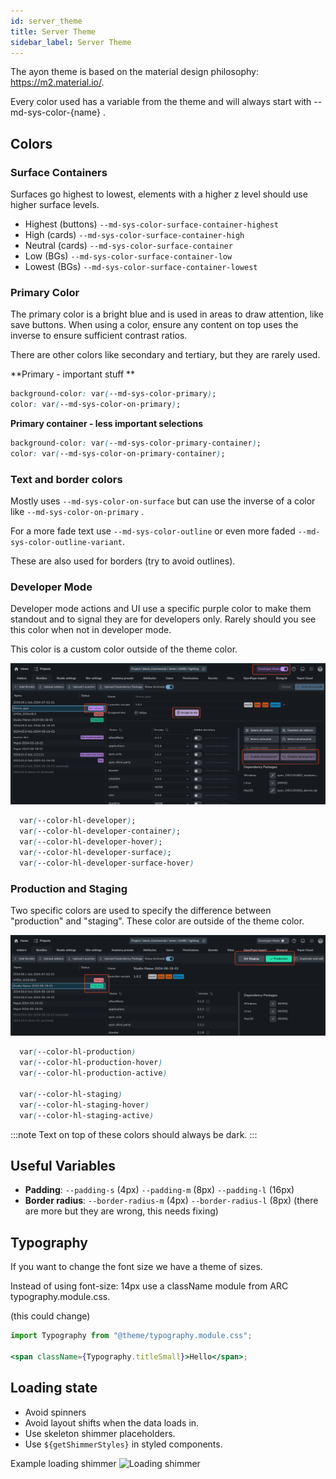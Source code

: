 ```yaml
---
id: server_theme
title: Server Theme
sidebar_label: Server Theme
---
```


The ayon theme is based on the material design philosophy: https://m2.material.io/.

Every color used has a variable from the theme and will always start with --md-sys-color-{name} .

## Colors

### Surface Containers

Surfaces go highest to lowest, elements with a higher z level should use higher surface levels.

-   Highest (buttons) `--md-sys-color-surface-container-highest`
-   High (cards) `--md-sys-color-surface-container-high`
-   Neutral (cards) `--md-sys-color-surface-container`
-   Low (BGs) `--md-sys-color-surface-container-low`
-   Lowest (BGs) `--md-sys-color-surface-container-lowest`

### Primary Color

The primary color is a bright blue and is used in areas to draw attention, like save buttons. When using a color, ensure any content on top uses the inverse to ensure sufficient contrast ratios.

There are other colors like secondary and tertiary, but they are rarely used.

**Primary - important stuff **

```CSS
background-color: var(--md-sys-color-primary);
color: var(--md-sys-color-on-primary);
```

**Primary container - less important selections**

```CSS
background-color: var(--md-sys-color-primary-container);
color: var(--md-sys-color-on-primary-container);
```

### Text and border colors

Mostly uses `--md-sys-color-on-surface` but can use the inverse of a color like `--md-sys-color-on-primary` .

For a more fade text use `--md-sys-color-outline` or even more faded `--md-sys-color-outline-variant`.

These are also used for borders (try to avoid outlines).

### Developer Mode

Developer mode actions and UI use a specific purple color to make them standout and to signal they are for developers only. Rarely should you see this color when not in developer mode.

This color is a custom color outside of the theme color.

![Purple UI elements for developer mode actions](./assets/server/develoepr_mode_purple.png)

```CSS
  var(--color-hl-developer);
  var(--color-hl-developer-container);
  var(--color-hl-developer-hover);
  var(--color-hl-developer-surface);
  var(--color-hl-developer-surface-hover)
```

### Production and Staging

Two specific colors are used to specify the difference between "production" and "staging". These color are outside of the theme color.

![Production and Staging UI elements](./assets/server/prod_and_staging.png)

```CSS
  var(--color-hl-production)
  var(--color-hl-production-hover)
  var(--color-hl-production-active)

  var(--color-hl-staging)
  var(--color-hl-staging-hover)
  var(--color-hl-staging-active)
```

:::note
Text on top of these colors should always be dark.
:::

## Useful Variables

-   **Padding**: `--padding-s` (4px) `--padding-m` (8px) `--padding-l` (16px)
-   **Border radius**: `--border-radius-m` (4px) `--border-radius-l` (8px) (there are more but they are wrong, this needs fixing)

## Typography

If you want to change the font size we have a theme of sizes.

Instead of using font-size: 14px use a className module from ARC typography.module.css.

(this could change)

```jsx
import Typography from "@theme/typography.module.css";

<span className={Typography.titleSmall}>Hello</span>;
```

## Loading state

-   Avoid spinners
-   Avoid layout shifts when the data loads in.
-   Use skeleton shimmer placeholders.
-   Use `${getShimmerStyles}` in styled components.

Example loading shimmer
![Loading shimmer](https://github.com/ynput/ayon-frontend/assets/49156310/f589ca02-37a3-41e4-a64a-3e2062083407)
